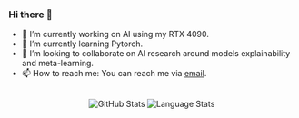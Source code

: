 ### Hi there 👋

- 🔭 I’m currently working on AI using my RTX 4090.
- 🌱 I’m currently learning Pytorch.
- 👯 I’m looking to collaborate on AI research around models explainability and meta-learning.
- 📫 How to reach me: You can reach me via [email](mailto:clement.michaud34@gmail.com).

<br/>

<div align="center">
    <img
        alt="GitHub Stats"
        src="https://github-readme-stats.vercel.app/api?username=clems4ever&hide_rank=true"
    />
    <img
        alt="Language Stats"
        src="https://github-readme-stats.vercel.app/api/top-langs/?username=clems4ever&layout=compact"
    />
</div>
